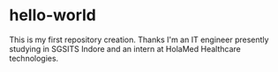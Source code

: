 # hello-world
This is my first repository creation. Thanks
I'm an IT engineer presently studying in SGSITS Indore and an intern at HolaMed Healthcare technologies.
